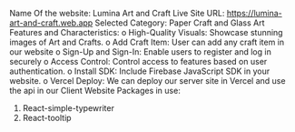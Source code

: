 Name Of the website: Lumina Art and Craft
Live Site URL: https://lumina-art-and-craft.web.app
Selected Category: Paper Craft and Glass Art
Features and Characteristics:
o	High-Quality Visuals: Showcase stunning images of Art and Crafts.
o	Add Craft Item: User can add any craft item in our website
o	 Sign-Up and Sign-In: Enable users to register and log in securely
o	Access Control: Control access to features based on user authentication.
o	Install SDK: Include Firebase JavaScript SDK in your website.
o	Vercel Deploy: We can deploy our server site in Vercel and use the api in our Client Website
Packages in use:
1.	React-simple-typewriter
2.	React-tooltip
